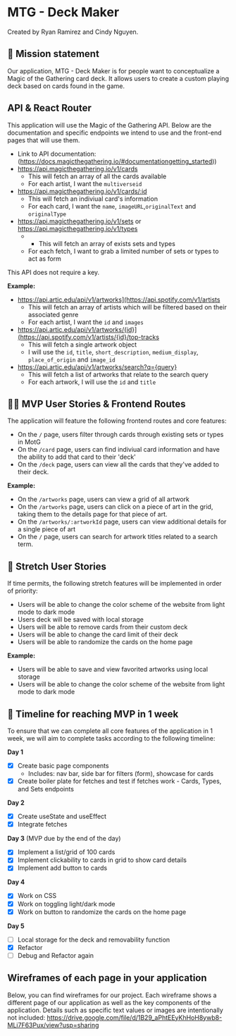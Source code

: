# MTG - Deck Maker

Created by Ryan Ramirez and Cindy Nguyen.

## 🚀 Mission statement

Our application, MTG - Deck Maker is for people want to conceptualize a Magic of the Gathering card deck. It allows users to create a custom playing deck based on cards found in the game.

## API & React Router

This application will use the Magic of the Gathering API. Below are the documentation and specific endpoints we intend to use and the front-end pages that will use them.

- Link to API documentation: (https://docs.magicthegathering.io/#documentationgetting_started))
- https://api.magicthegathering.io/v1/cards
  - This will fetch an array of all the cards available
  - For each artist, I want the `multiverseid`
- https://api.magicthegathering.io/v1/cards/:id
  - This will fetch an indiviual card's information
  - For each card, I want the `name`, `imageURL`,`originalText` and `originalType`
- https://api.magicthegathering.io/v1/sets or https://api.magicthegathering.io/v1/types
  -   - This will fetch an array of exists sets and types
  - For each fetch, I want to grab a limited number of sets or types to act as form

This API does not require a key.

**Example:**
- https://api.artic.edu/api/v1/artworks](https://api.spotify.com/v1/artists
  - This will fetch an array of artists which will be filtered based on their associated genre
  - For each artist, I want the `id` and `images`
- https://api.artic.edu/api/v1/artworks/{id}](https://api.spotify.com/v1/artists/{id}/top-tracks
  - This will fetch a single artwork object
  - I will use the `id`, `title`, `short_description`, `medium_display`, `place_of_origin` and `image_id`
- https://api.artic.edu/api/v1/artworks/search?q={query}
  - This will fetch a list of artworks that relate to the search query
  - For each artwork, I will use the `id` and `title`

## 👩‍💻 MVP User Stories & Frontend Routes

The application will feature the following frontend routes and core features:

* On the `/` page, users filter through cards through existing sets or types in MotG
* On the `/card` page, users can find indiviual card information and have the ability to add that card to their 'deck'
* On the `/deck` page, users can view all the cards that they've added to their deck.

**Example:**
- On the `/artworks` page, users can view a grid of all artwork
- On the `/artworks` page, users can click on a piece of art in the grid, taking them to the details page for that piece of art.
- On the `/artworks/:artworkId` page, users can view additional details for a single piece of art
- On the `/` page, users can search for artwork titles related to a search term.

## 🤔 Stretch User Stories

If time permits, the following stretch features will be implemented in order of priority:

* Users will be able to change the color scheme of the website from light mode to dark mode
* Users deck will be saved with local storage
* Users will be able to remove cards from their custom deck
* Users will be able to change the card limit of their deck
* Users will be able to randomize the cards on the home page

**Example:**
* Users will be able to save and view favorited artworks using local storage
* Users will be able to change the color scheme of the website from light mode to dark mode

## 📆 Timeline for reaching MVP in 1 week

To ensure that we can complete all core features of the application in 1 week, we will aim to complete tasks according to the following timeline:

**Day 1**
- [x] Create basic page components
    - Includes: nav bar, side bar for filters (form), showcase for cards
- [x] Create boiler plate for fetches and test if fetches work
      - Cards, Types, and Sets endpoints

**Day 2**
- [x] Create useState and useEffect
- [x] Integrate fetches

**Day 3** (MVP due by the end of the day)
- [x] Implement a list/grid of 100 cards
- [x] Implement clickability to cards in grid to show card details
- [x] Implement add button to cards 

**Day 4**
- [x] Work on CSS
- [x] Work on toggling light/dark mode
- [x] Work on button to randomize the cards on the home page

**Day 5**
- [ ] Local storage for the deck and removability function
- [x] Refactor
- [ ] Debug and Refactor again

## Wireframes of each page in your application

Below, you can find wireframes for our project. Each wireframe shows a different page of our application as well as the key components of the application. Details such as specific text values or images are intentionally not included:
https://drive.google.com/file/d/1B29_aPhtEEyKhHoH8ywb8-MLi7F63Pux/view?usp=sharing

